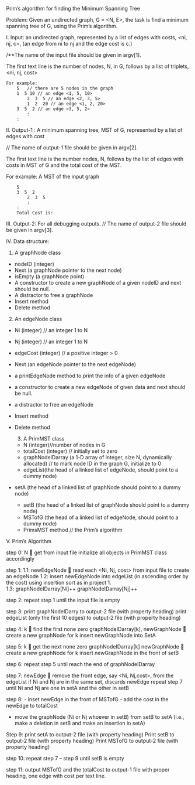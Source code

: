 Prim’s algorithm for finding the Minimum Spanning Tree

Problem: Given an undirected graph, G = <N, E>, the task is find
a minimum spanning tree of G, using the Prim’s algorithm.

I.	Input: an undirected graph, represented by a list of edges with costs, <ni, nj, c>, (an edge from ni to nj and the edge cost is c.)
  
/**The name of the input file should be given in argv[1].

The first text line is the number of nodes, N, in G, follows by a list of triplets, <ni, nj, cost>

	For example:
		5	// there are 5 nodes in the graph 
		1  5 10 // an edge <1, 5, 10>
    		2  3  5 // an edge <2, 3, 5>
     		1  2  20 // an edge <1, 2, 20>
		3  5  2 // an edge <3, 5, 2>
    		:	
		:
II.	Output-1 : 
A minimum spanning tree, MST of G, represented by a list of edges with cost

// The name of output-1 file should be given in argv[2].

The first text line is the number nodes, N, follows by the list of edges with costs in MST of G and the total cost of the MST.

For example:
     A MST of the input graph

		5	 
		3  5  2 
     		2  3  5 
    		:	
		:
		Total Cost is: 

III.	Output-2: For all debugging outputs. // The name of output-2 file should be given in argv[3].

IV.	Data structure:
1)	A graphNode class 
-	nodeID (integer)
-	Next (a graphNode pointer to the next node)
-	isEmpty (a graphNode point)
-	A constructor to create a new graphNode of a given nodeID and next should be null.
-	A distractor to free a graphNode
-	Insert method
-	Delete method

2) An edgeNode class 
- Ni (integer) // an integer 1 to N
- Nj (integer) // an integer 1 to N
- edgeCost (integer) // a positive integer > 0
- Next (an edgeNode pointer to the next edgeNode)
- a printEdgeNode method to print the info of a given edgeNode
- a constructor to create a new edgeNode of given data and next should be null.
- a distractor to free an edgeNode
- Insert method
- Delete method

	3) A PrimMST class
	
	- N (integer)//number of nodes in G
	- totalCost (integer) // initially set to zero
	- graphNodeIDarray (a 1-D array of integer, size N, dynamically allocated) 
// to mark node ID in the graph G,   initialize to 0
	- edgeList(the head of a linked list of edgeNode, should point to a dummy node)
- setA (the head of a linked list of graphNode should point to a dummy node)
	- setB (the head of a linked list of graphNode should point to a dummy node)
	- MSTofG (the head of a linked list of edgeNode, should point to a dummy node) 	
	- PrimsMST method // the Prim’s algorithm

V.	 Prim’s Algorithm

step 0:  N  get from input file
	   initialize all objects in PrimMST class accordingly

step 1: 1.1: newEdgeNode  read each <Ni, Nj, cost> from input file
  to create an edgeNode
        1.2: insert newEdgeNode into edgeList 
(in ascending order by the cost) using insertion sort as in project 1.		  
	   1.3: graphNodeIDarray[Ni]++
   graphNodeIDarray[Nj]++

step 2: repeat step 1 until the input file is empty

step 3: print graphNodeIDarry to output-2 file (with property heading)
        print edgeList (only the first 10 edges) to output-2 file (with property heading)
        
step 4: k  find the first none zero graphNodeIDarray[k],
	   newGraphNode  create a new graphNode for k
   insert newGraphNode into SetA 

step 5: k  get the next none zero graphNodeIDarray[k]
newGraphNode  create a new graphNode for k
insert newGraphNode in the front of setB

step 6: repeat step 5 until reach the end of graphNodeIDarray

step 7: newEdge  remove the front edge, say <Ni, Nj,cost>, from the edgeList
   if Ni and Nj are in the same set, discards newEdge
	  repeat step 7 until Ni and Nj are one in setA and the other in setB

step 8: - inset newEdge in the front of MSTofG
	  - add the cost in the newEdge to totalCost
- move the graphNode (Ni or Nj whoever in setB) from setB to setA 
(i.e., make a deletion in setB and make an insertion in setA)

Step 9: print setA to output-2 file (with property heading)
	  Print setB to output-2 file (with property heading)
	  Print MSTofG to output-2 file (with property heading)

step 10: repeat step 7 – step 9 until setB is empty

step 11: output MSTofG and the totalCost to output-1 file with proper heading,  one edge with cost per text line.
